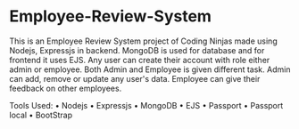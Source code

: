 
# Employee-Review-System
This is an Employee Review System project of Coding Ninjas made using Nodejs, Expressjs in backend. MongoDB is used for database and for frontend it uses EJS. Any user can create their account with role either admin or employee. Both Admin and Employee is given different task. Admin can add, remove or update any user's data. Employee can give their feedback on other employees.
 
Tools Used:
•	Nodejs
•	Expressjs
•	MongoDB
•	EJS
•	Passport
•	Passport local
•	BootStrap

